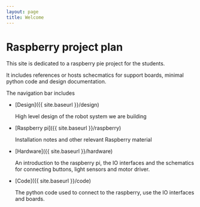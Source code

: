 ```yaml
---
layout: page
title: Welcome
---
```


# Raspberry project plan

This site is dedicated to a raspberry pie project for the students.

It includes references or hosts schecmatics for support boards, minimal python code and design documentation.

The navigation bar includes

* [Design]({{ site.baseurl }}/design)

    High level design of the robot system we are building
  
* [Raspberry pi]({{ site.baseurl }}/raspberry)

    Installation notes and other relevant Raspberry material
  
* [Hardware]({{ site.baseurl }}/hardware)
  
    An introduction to the raspberry pi, the IO interfaces and the schematics for connecting buttons, light sensors and motor driver.
  

* [Code]({{ site.baseurl }}/code)

    The python code used to connect to the raspberry, use the IO interfaces and boards.
